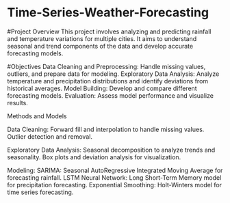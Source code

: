 # Time-Series-Weather-Forecasting

#Project Overview
This project involves analyzing and predicting rainfall and temperature variations for multiple cities. It aims to understand seasonal and trend components of the data and develop accurate forecasting models.

#Objectives
Data Cleaning and Preprocessing: Handle missing values, outliers, and prepare data for modeling.
Exploratory Data Analysis: Analyze temperature and precipitation distributions and identify deviations from historical averages.
Model Building: Develop and compare different forecasting models.
Evaluation: Assess model performance and visualize results.

Methods and Models

Data Cleaning:
Forward fill and interpolation to handle missing values.
Outlier detection and removal.

Exploratory Data Analysis:
Seasonal decomposition to analyze trends and seasonality.
Box plots and deviation analysis for visualization.

Modeling:
SARIMA: Seasonal AutoRegressive Integrated Moving Average for forecasting rainfall.
LSTM Neural Network: Long Short-Term Memory model for precipitation forecasting.
Exponential Smoothing: Holt-Winters model for time series forecasting.
